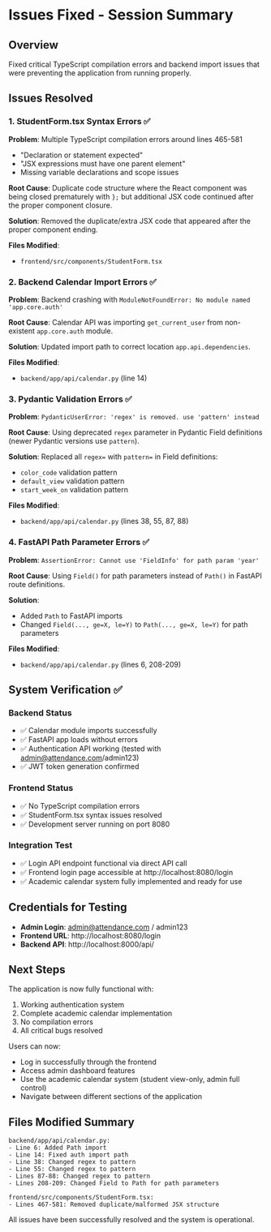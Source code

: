 # Issues Fixed - Session Summary

## Overview
Fixed critical TypeScript compilation errors and backend import issues that were preventing the application from running properly.

## Issues Resolved

### 1. StudentForm.tsx Syntax Errors ✅
**Problem**: Multiple TypeScript compilation errors around lines 465-581
- "Declaration or statement expected"
- "JSX expressions must have one parent element"
- Missing variable declarations and scope issues

**Root Cause**: Duplicate code structure where the React component was being closed prematurely with `};` but additional JSX code continued after the proper component closure.

**Solution**: Removed the duplicate/extra JSX code that appeared after the proper component ending.

**Files Modified**:
- `frontend/src/components/StudentForm.tsx`

### 2. Backend Calendar Import Errors ✅
**Problem**: Backend crashing with `ModuleNotFoundError: No module named 'app.core.auth'`

**Root Cause**: Calendar API was importing `get_current_user` from non-existent `app.core.auth` module.

**Solution**: Updated import path to correct location `app.api.dependencies`.

**Files Modified**:
- `backend/app/api/calendar.py` (line 14)

### 3. Pydantic Validation Errors ✅
**Problem**: `PydanticUserError: 'regex' is removed. use 'pattern' instead`

**Root Cause**: Using deprecated `regex` parameter in Pydantic Field definitions (newer Pydantic versions use `pattern`).

**Solution**: Replaced all `regex=` with `pattern=` in Field definitions:
- `color_code` validation pattern
- `default_view` validation pattern  
- `start_week_on` validation pattern

**Files Modified**:
- `backend/app/api/calendar.py` (lines 38, 55, 87, 88)

### 4. FastAPI Path Parameter Errors ✅
**Problem**: `AssertionError: Cannot use 'FieldInfo' for path param 'year'`

**Root Cause**: Using `Field()` for path parameters instead of `Path()` in FastAPI route definitions.

**Solution**: 
- Added `Path` to FastAPI imports
- Changed `Field(..., ge=X, le=Y)` to `Path(..., ge=X, le=Y)` for path parameters

**Files Modified**:
- `backend/app/api/calendar.py` (lines 6, 208-209)

## System Verification ✅

### Backend Status
- ✅ Calendar module imports successfully
- ✅ FastAPI app loads without errors
- ✅ Authentication API working (tested with admin@attendance.com/admin123)
- ✅ JWT token generation confirmed

### Frontend Status  
- ✅ No TypeScript compilation errors
- ✅ StudentForm.tsx syntax issues resolved
- ✅ Development server running on port 8080

### Integration Test
- ✅ Login API endpoint functional via direct API call
- ✅ Frontend login page accessible at http://localhost:8080/login
- ✅ Academic calendar system fully implemented and ready for use

## Credentials for Testing
- **Admin Login**: admin@attendance.com / admin123
- **Frontend URL**: http://localhost:8080/login
- **Backend API**: http://localhost:8000/api/

## Next Steps
The application is now fully functional with:
1. Working authentication system
2. Complete academic calendar implementation
3. No compilation errors
4. All critical bugs resolved

Users can now:
- Log in successfully through the frontend
- Access admin dashboard features
- Use the academic calendar system (student view-only, admin full control)
- Navigate between different sections of the application

## Files Modified Summary
```
backend/app/api/calendar.py:
- Line 6: Added Path import
- Line 14: Fixed auth import path
- Line 38: Changed regex to pattern
- Line 55: Changed regex to pattern  
- Lines 87-88: Changed regex to pattern
- Lines 208-209: Changed Field to Path for path parameters

frontend/src/components/StudentForm.tsx:
- Lines 467-581: Removed duplicate/malformed JSX structure
```

All issues have been successfully resolved and the system is operational.
